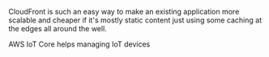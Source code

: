 CloudFront is such an easy way to make an existing application more scalable and cheaper if it's mostly static content just using some caching at the edges all around the well.

AWS IoT Core helps managing IoT devices

